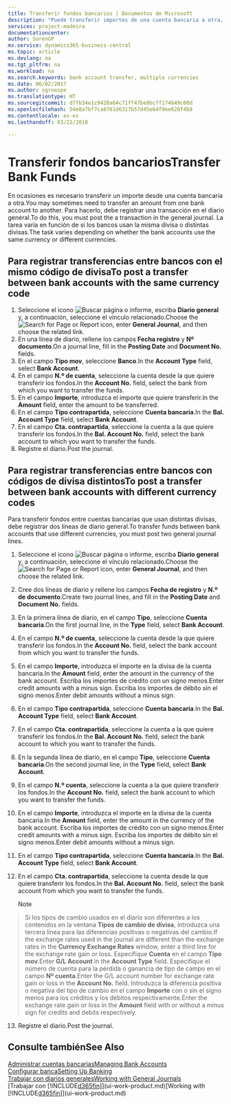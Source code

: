 ```yaml
---
title: Transferir fondos bancarios | Documentos de Microsoft
description: "Puede transferir importes de una cuenta bancaria a otra, con divisas distintas, registrando la transacción en el diario general."
services: project-madeira
documentationcenter: 
author: SorenGP
ms.service: dynamics365-business-central
ms.topic: article
ms.devlang: na
ms.tgt_pltfrm: na
ms.workload: na
ms.search.keywords: bank account transfer, multiple currencies
ms.date: 06/02/2017
ms.author: sgroespe
ms.translationtype: HT
ms.sourcegitcommit: d7fb34e1c9428a64c71ff47be8bcff174649c00d
ms.openlocfilehash: 54e8a7bf7ca8761d6317b57d45e64f9ee628f4b8
ms.contentlocale: es-es
ms.lasthandoff: 03/22/2018

---
```

# <a name="transfer-bank-funds"></a><span data-ttu-id="43fad-103">Transferir fondos bancarios</span><span class="sxs-lookup"><span data-stu-id="43fad-103">Transfer Bank Funds</span></span>
<span data-ttu-id="43fad-104">En ocasiones es necesario transferir un importe desde una cuenta bancaria a otra.</span><span class="sxs-lookup"><span data-stu-id="43fad-104">You may sometimes need to transfer an amount from one bank account to another.</span></span> <span data-ttu-id="43fad-105">Para hacerlo, debe registrar una transacción en el diario general.</span><span class="sxs-lookup"><span data-stu-id="43fad-105">To do this, you must post the a transaction in the general journal.</span></span> <span data-ttu-id="43fad-106">La tarea varía en función de si los bancos usan la misma divisa o distintas divisas.</span><span class="sxs-lookup"><span data-stu-id="43fad-106">The task varies depending on whether the bank accounts use the same currency or different currencies.</span></span>

## <a name="to-post-a-transfer-between-bank-accounts-with-the-same-currency-code"></a><span data-ttu-id="43fad-107">Para registrar transferencias entre bancos con el mismo código de divisa</span><span class="sxs-lookup"><span data-stu-id="43fad-107">To post a transfer between bank accounts with the same currency code</span></span>
1. <span data-ttu-id="43fad-108">Seleccione el icono ![Buscar página o informe](media/ui-search/search_small.png "icono Buscar página o informe"), escriba **Diario general** y, a continuación, seleccione el vínculo relacionado.</span><span class="sxs-lookup"><span data-stu-id="43fad-108">Choose the ![Search for Page or Report](media/ui-search/search_small.png "Search for Page or Report icon") icon, enter **General Journal**, and then choose the related link.</span></span>
2. <span data-ttu-id="43fad-109">En una línea de diario, rellene los campos **Fecha registro** y **Nº documento**.</span><span class="sxs-lookup"><span data-stu-id="43fad-109">On a journal line, fill in the **Posting Date** and **Document No.** fields.</span></span>
3. <span data-ttu-id="43fad-110">En el campo **Tipo mov**, seleccione **Banco**.</span><span class="sxs-lookup"><span data-stu-id="43fad-110">In the **Account Type** field, select **Bank Account**.</span></span>
4. <span data-ttu-id="43fad-111">En el campo **N.º de cuenta**, seleccione la cuenta desde la que quiere transferir los fondos.</span><span class="sxs-lookup"><span data-stu-id="43fad-111">In the **Account No.** field, select the bank from which you want to transfer the funds.</span></span>
5. <span data-ttu-id="43fad-112">En el campo **Importe**, introduzca el importe que quiere transferir.</span><span class="sxs-lookup"><span data-stu-id="43fad-112">In the **Amount** field, enter the amount to be transferred.</span></span>
6. <span data-ttu-id="43fad-113">En el campo **Tipo contrapartida**, seleccione **Cuenta bancaria**.</span><span class="sxs-lookup"><span data-stu-id="43fad-113">In the **Bal. Account Type** field, select **Bank Account**.</span></span>
7. <span data-ttu-id="43fad-114">En el campo **Cta. contrapartida**, seleccione la cuenta a la que quiere transferir los fondos.</span><span class="sxs-lookup"><span data-stu-id="43fad-114">In the **Bal. Account No.** field, select the bank account to which you want to transfer the funds.</span></span>
8. <span data-ttu-id="43fad-115">Registre el diario.</span><span class="sxs-lookup"><span data-stu-id="43fad-115">Post the journal.</span></span>

## <a name="to-post-a-transfer-between-bank-accounts-with-different-currency-codes"></a><span data-ttu-id="43fad-116">Para registrar transferencias entre bancos con códigos de divisa distintos</span><span class="sxs-lookup"><span data-stu-id="43fad-116">To post a transfer between bank accounts with different currency codes</span></span>
<span data-ttu-id="43fad-117">Para transferir fondos entre cuentas bancarias que usan distintas divisas, debe registrar dos líneas de diario general.</span><span class="sxs-lookup"><span data-stu-id="43fad-117">To transfer funds between bank accounts that use different currencies, you must post two general journal lines.</span></span>

1. <span data-ttu-id="43fad-118">Seleccione el icono ![Buscar página o informe](media/ui-search/search_small.png "icono Buscar página o informe"), escriba **Diario general** y, a continuación, seleccione el vínculo relacionado.</span><span class="sxs-lookup"><span data-stu-id="43fad-118">Choose the ![Search for Page or Report](media/ui-search/search_small.png "Search for Page or Report icon") icon, enter **General Journal**, and then choose the related link.</span></span>
2. <span data-ttu-id="43fad-119">Cree dos líneas de diario y rellene los campos **Fecha de registro** y **N.º de documento**.</span><span class="sxs-lookup"><span data-stu-id="43fad-119">Create two journal lines, and fill in the **Posting Date** and **Document No.** fields.</span></span>
3. <span data-ttu-id="43fad-120">En la primera línea de diario, en el campo **Tipo**, seleccione **Cuenta bancaria**.</span><span class="sxs-lookup"><span data-stu-id="43fad-120">On the first journal line, in the **Type** field, select **Bank Account**.</span></span>
4. <span data-ttu-id="43fad-121">En el campo **N.º de cuenta**, seleccione la cuenta desde la que quiere transferir los fondos.</span><span class="sxs-lookup"><span data-stu-id="43fad-121">In the **Account No.** field, select the bank account from which you want to transfer the funds.</span></span>
5. <span data-ttu-id="43fad-122">En el campo **Importe**, introduzca el importe en la divisa de la cuenta bancaria.</span><span class="sxs-lookup"><span data-stu-id="43fad-122">In the **Amount** field, enter the amount in the currency of the bank account.</span></span> <span data-ttu-id="43fad-123">Escriba los importes de crédito con un signo menos.</span><span class="sxs-lookup"><span data-stu-id="43fad-123">Enter credit amounts with a minus sign.</span></span> <span data-ttu-id="43fad-124">Escriba los importes de débito sin el signo menos.</span><span class="sxs-lookup"><span data-stu-id="43fad-124">Enter debit amounts without a minus sign.</span></span>
6. <span data-ttu-id="43fad-125">En el campo **Tipo contrapartida**, seleccione **Cuenta bancaria**.</span><span class="sxs-lookup"><span data-stu-id="43fad-125">In the **Bal. Account Type** field, select **Bank Account**.</span></span>
7. <span data-ttu-id="43fad-126">En el campo **Cta. contrapartida**, seleccione la cuenta a la que quiere transferir los fondos.</span><span class="sxs-lookup"><span data-stu-id="43fad-126">In the **Bal. Account No.** field, select the bank account to which you want to transfer the funds.</span></span>
8. <span data-ttu-id="43fad-127">En la segunda línea de diario, en el campo **Tipo**, seleccione **Cuenta bancaria**.</span><span class="sxs-lookup"><span data-stu-id="43fad-127">On the second journal line, in the **Type** field, select **Bank Account**.</span></span>
9. <span data-ttu-id="43fad-128">En el campo **N.º cuenta**, seleccione la cuenta a la que quiere transferir los fondos.</span><span class="sxs-lookup"><span data-stu-id="43fad-128">In the **Account No.** field, select the bank account to which you want to transfer the funds.</span></span>
10. <span data-ttu-id="43fad-129">En el campo **Importe**, introduzca el importe en la divisa de la cuenta bancaria.</span><span class="sxs-lookup"><span data-stu-id="43fad-129">In the **Amount** field, enter the amount in the currency of the bank account.</span></span> <span data-ttu-id="43fad-130">Escriba los importes de crédito con un signo menos.</span><span class="sxs-lookup"><span data-stu-id="43fad-130">Enter credit amounts with a minus sign.</span></span> <span data-ttu-id="43fad-131">Escriba los importes de débito sin el signo menos.</span><span class="sxs-lookup"><span data-stu-id="43fad-131">Enter debit amounts without a minus sign.</span></span>
11. <span data-ttu-id="43fad-132">En el campo **Tipo contrapartida**, seleccione **Cuenta bancaria**.</span><span class="sxs-lookup"><span data-stu-id="43fad-132">In the **Bal. Account Type** field, select **Bank Account**.</span></span>  
12. <span data-ttu-id="43fad-133">En el campo **Cta. contrapartida**, seleccione la cuenta desde la que quiere transferir los fondos.</span><span class="sxs-lookup"><span data-stu-id="43fad-133">In the **Bal. Account No.** field, select the bank account from which you want to transfer the funds.</span></span>

    > [!NOTE]  
>   <span data-ttu-id="43fad-134">Si los tipos de cambio usados en el diario son diferentes a los contenidos en la ventana **Tipos de cambio de divisa**, introduzca una tercera línea para las diferencias positivas o negativas del cambio.</span><span class="sxs-lookup"><span data-stu-id="43fad-134">If the exchange rates used in the journal are different than the exchange rates in the **Currency Exchange Rates** window, enter a third line for the exchange rate gain or loss.</span></span> <span data-ttu-id="43fad-135">Especifique **Cuenta** en el campo **Tipo mov**.</span><span class="sxs-lookup"><span data-stu-id="43fad-135">Enter **G/L Account** in the **Account Type** field.</span></span> <span data-ttu-id="43fad-136">Especifique el número de cuenta para la pérdida o ganancia de tipo de campo en el campo **Nº cuenta**.</span><span class="sxs-lookup"><span data-stu-id="43fad-136">Enter the G/L account number for exchange rate gain or loss in the **Account No.** field.</span></span> <span data-ttu-id="43fad-137">Introduzca la diferencia positiva o negativa del tipo de cambio en el campo **Importe** con o sin el signo menos para los créditos y los débitos respectivamente.</span><span class="sxs-lookup"><span data-stu-id="43fad-137">Enter the exchange rate gain or loss in the **Amount** field with or without a minus sign for credits and debits respectively.</span></span>
13. <span data-ttu-id="43fad-138">Registre el diario.</span><span class="sxs-lookup"><span data-stu-id="43fad-138">Post the journal.</span></span>

## <a name="see-also"></a><span data-ttu-id="43fad-139">Consulte también</span><span class="sxs-lookup"><span data-stu-id="43fad-139">See Also</span></span>
[<span data-ttu-id="43fad-140">Administrar cuentas bancarias</span><span class="sxs-lookup"><span data-stu-id="43fad-140">Managing Bank Accounts</span></span>](bank-manage-bank-accounts.md)  
[<span data-ttu-id="43fad-141">Configurar banca</span><span class="sxs-lookup"><span data-stu-id="43fad-141">Setting Up Banking</span></span>](bank-setup-banking.md)  
[<span data-ttu-id="43fad-142">Trabajar con diarios generales</span><span class="sxs-lookup"><span data-stu-id="43fad-142">Working with General Journals</span></span>](ui-work-general-journals.md)  
<span data-ttu-id="43fad-143">[Trabajar con [!INCLUDE[d365fin](includes/d365fin_md.md)]](ui-work-product.md)</span><span class="sxs-lookup"><span data-stu-id="43fad-143">[Working with [!INCLUDE[d365fin](includes/d365fin_md.md)]](ui-work-product.md)</span></span>


